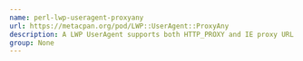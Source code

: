 ```yaml
---
name: perl-lwp-useragent-proxyany
url: https://metacpan.org/pod/LWP::UserAgent::ProxyAny
description: A LWP UserAgent supports both HTTP_PROXY and IE proxy URL : https://metacpan.
group: None
---
```

